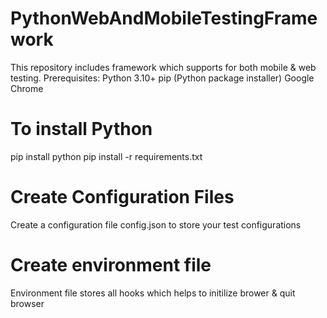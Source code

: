# PythonWebAndMobileTestingFramework
This repository includes framework which supports for both mobile &amp; web testing.
Prerequisites:
Python 3.10+
pip (Python package installer)
Google Chrome
# To install Python
pip install python
pip install -r requirements.txt
# Create Configuration Files
Create a configuration file config.json to store your test configurations
# Create environment file
Environment file stores all hooks which helps to initilize brower & quit browser 
